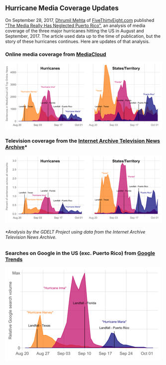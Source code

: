 ## Hurricane Media Coverage Updates

On September 28, 2017, [Dhrumil Mehta](https://twitter.com/DataDhrumil) of [FiveThirtyEight.com](http://fivethirtyeight.com/) 
published ["The Media Really Has Neglected Puerto Rico"](https://fivethirtyeight.com/features/the-media-really-has-neglected-puerto-rico/),
an analysis of media coverage of the three major hurricanes hitting the US in August and September, 2017. 
The article used data up to the time of publication, but the story of these hurricanes continues. Here are updates of that analysis.

### Online media coverage from [MediaCloud](https://mediacloud.org/)
![MediaCloud US Top Online News](figs/MediaCloud.png)

### Television coverage from the [Internet Archive Television News Archive](https://television.gdeltproject.org/cgi-bin/iatv_ftxtsearch/iatv_ftxtsearch?)*
![Internet Archive Television News Archive](figs/TelevisionExplorer.png)
###### *Analysis by the GDELT Project using data from the Internet Archive Television News Archive.

### Searches on Google in the US (exc. Puerto Rico) from [Google Trends](https://trends.google.com/trends/)
<img alt="Google Trends" src="figs/Google_Trends.png" width="500" />


